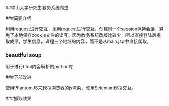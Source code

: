 ##中山大学研究生教务系统爬虫

###简要介绍

利用request进行交互，采用request进行交互，创建同一个session保持会话，避免了本地保存cookie文件的读写。因为教务系统改版比较少，所以直接登陆后提取成绩，学生信息，课程三个地址的内容，而不是从main.jsp中直接爬取。


### beautiful soup

用于进行html内容解析的python库

###下部改进

使用PhantomJS来模拟浏览器的js渲染，使用Selenium模拟交互。

###抓取效果


